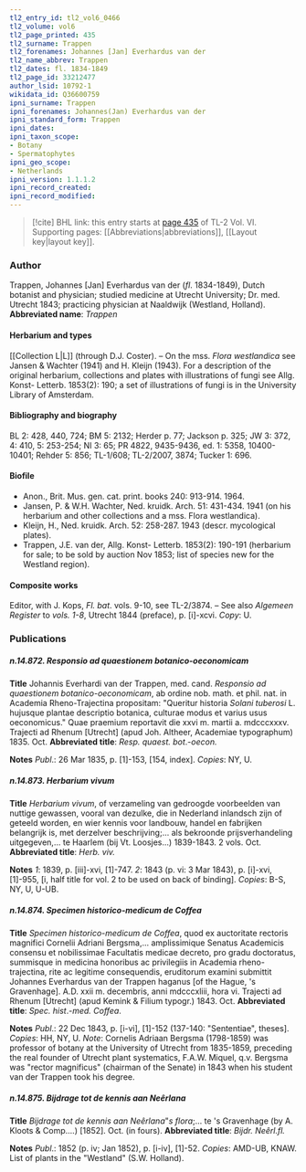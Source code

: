 ```yaml
---
tl2_entry_id: tl2_vol6_0466
tl2_volume: vol6
tl2_page_printed: 435
tl2_surname: Trappen
tl2_forenames: Johannes [Jan] Everhardus van der
tl2_name_abbrev: Trappen
tl2_dates: fl. 1834-1849
tl2_page_id: 33212477
author_lsid: 10792-1
wikidata_id: Q36600759
ipni_surname: Trappen
ipni_forenames: Johannes(Jan) Everhardus van der
ipni_standard_form: Trappen
ipni_dates: 
ipni_taxon_scope: 
- Botany
- Spermatophytes
ipni_geo_scope: 
- Netherlands
ipni_version: 1.1.1.2
ipni_record_created: 
ipni_record_modified:
---
```



> [!cite] BHL link: this entry starts at [page 435](https://www.biodiversitylibrary.org/page/33212477) of TL-2 Vol. VI.
> Supporting pages: [[Abbreviations|abbreviations]], [[Layout key|layout key]].

### Author

Trappen, Johannes \[Jan\] Everhardus van der (*fl*. 1834-1849), Dutch botanist and physician; studied medicine at Utrecht University; Dr. med. Utrecht 1843; practicing physician at Naaldwijk (Westland, Holland). 
**Abbreviated name**: *Trappen*

#### Herbarium and types

[[Collection L|L]] (through D.J. Coster). – On the mss. *Flora westlandica* see Jansen & Wachter (1941) and H. Kleijn (1943). For a description of the original herbarium, collections and plates with illustrations of fungi see Allg. Konst- Letterb. 1853(2): 190; a set of illustrations of fungi is in the University Library of Amsterdam.

#### Bibliography and biography

BL 2: 428, 440, 724; BM 5: 2132; Herder p. 77; Jackson p. 325; JW 3: 372, 4: 410, 5: 253-254; NI 3: 65; PR 4822, 9435-9436, ed. 1: 5358, 10400-10401; Rehder 5: 856; TL-1/608; TL-2/2007, 3874; Tucker 1: 696.

#### Biofile

- Anon., Brit. Mus. gen. cat. print. books 240: 913-914. 1964.
- Jansen, P. & W.H. Wachter, Ned. kruidk. Arch. 51: 431-434. 1941 (on his herbarium and other collections and a mss. Flora westlandica).
- Kleijn, H., Ned. kruidk. Arch. 52: 258-287. 1943 (descr. mycological plates).
- Trappen, J.E. van der, Allg. Konst- Letterb. 1853(2): 190-191 (herbarium for sale; to be sold by auction Nov 1853; list of species new for the Westland region).

#### Composite works

Editor, with J. Kops, *Fl. bat*. vols. 9-10, see TL-2/3874. – See also *Algemeen Register* to *vols. 1-8*, Utrecht 1844 (preface), p. \[i\]-xcvi. *Copy*: U.

### Publications

##### n.14.872. Responsio ad quaestionem botanico-oeconomicam

**Title**
Johannis Everhardi van der Trappen, med. cand. *Responsio ad quaestionem botanico-oeconomicam*, ab ordine nob. math. et phil. nat. in Academia Rheno-Trajectina propositam: "Queritur historia *Solani tuberosi* L. hujusque plantae descriptio botanica, culturae modus et varius usus oeconomicus." Quae praemium reportavit die xxvi m. martii a. mdcccxxxv. Trajecti ad Rhenum \[Utrecht\] (apud Joh. Altheer, Academiae typographum) 1835. Oct.
**Abbreviated title**: *Resp. quaest. bot*.-*oecon.*

**Notes**
*Publ*.: 26 Mar 1835, p. \[1\]-153, \[154, index\]. *Copies*: NY, U.

##### n.14.873. Herbarium vivum

**Title**
*Herbarium vivum*, of verzameling van gedroogde voorbeelden van nuttige gewassen, vooral van dezulke, die in Nederland inlandsch zijn of geteeld worden, en wier kennis voor landbouw, handel en fabrijken belangrijk is, met derzelver beschrijving;... als bekroonde prijsverhandeling uitgegeven,... te Haarlem (bij Vt. Loosjes...) 1839-1843. 2 vols. Oct.
**Abbreviated title**: *Herb. viv.*

**Notes**
*1*: 1839, p. \[iii\]-xvi, \[1\]-747.
*2*: 1843 (p. vi: 3 Mar 1843), p. \[i\]-xvi, \[1\]-955, \[i, half title for vol. 2 to be used on back of binding\].
*Copies*: B-S, NY, U, U-UB.

##### n.14.874. Specimen historico-medicum de Coffea

**Title**
*Specimen historico-medicum de Coffea*, quod ex auctoritate rectoris magnifici Cornelii Adriani Bergsma,... amplissimique Senatus Academicis consensu et nobilissimae Facultatis medicae decreto, pro gradu doctoratus, summisque in medicina honoribus ac privilegiis in Academia rheno-trajectina, rite ac legitime consequendis, eruditorum examini submittit Johannes Everhardus van der Trappen haganus \[of the Hague, 's Gravenhage\]. A.D. xxii m. decembris, anni mdcccxliii, hora vi. Trajecti ad Rhenum \[Utrecht\] (apud Kemink & Filium typogr.) 1843. Oct.
**Abbreviated title**: *Spec. hist*.-*med. Coffea*.

**Notes**
*Publ*.: 22 Dec 1843, p. \[i-vi\], \[1\]-152 (137-140: "Sententiae", theses\]. *Copies*: HH, NY, U.
*Note*: Cornelis Adriaan Bergsma (1798-1859) was professor of botany at the University of Utrecht from 1835-1859, preceding the real founder of Utrecht plant systematics, F.A.W. Miquel, q.v. Bergsma was "rector magnificus" (chairman of the Senate) in 1843 when his student van der Trappen took his degree.

##### n.14.875. Bijdrage tot de kennis aan Neêrlana

**Title**
*Bijdrage tot de kennis aan Neêrlana*"*s flora*;... te 's Gravenhage (by A. Kloots & Comp....) \[1852\]. Oct. (in fours).
**Abbreviated title**: *Bijdr. Neêrl.fl.*

**Notes**
*Publ*.: 1852 (p. iv; Jan 1852), p. \[i-iv\], \[1\]-52. *Copies*: AMD-UB, KNAW. List of plants in the "Westland" (S.W. Holland).

